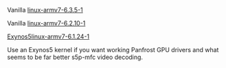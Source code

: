 
Vanilla [linux-armv7-6.3.5-1](https://github.com/gripped/XE503C32-arch-kernel-packages/tree/main/6.3.5-1)  

Vanilla [linux-armv7-6.2.10-1](https://github.com/gripped/XE503C32-arch-kernel-packages/tree/main/6.2.10-1)  

[Exynos5](https://gitlab.com/exynos5-mainline/linux/-/tags/v6.1.24-exynos5-lts)[linux-armv7-6.1.24-1](https://github.com/gripped/XE503C32-arch-kernel-packages/tree/main/exynos5-6.1.24-1)  


Use an Exynos5 kernel if you want working Panfrost GPU drivers and what seems to be far better s5p-mfc video decoding.  
